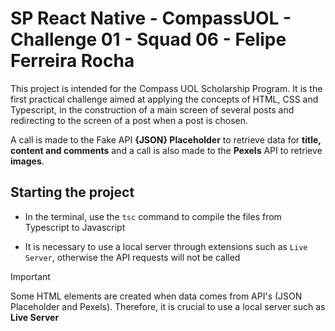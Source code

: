 # SP React Native - CompassUOL - Challenge 01 - Squad 06 - Felipe Ferreira Rocha

This project is intended for the Compass UOL Scholarship Program. It is the first practical challenge aimed at applying the concepts of HTML, CSS and Typescript, in the construction of a main screen of several posts and redirecting to the screen of a post when a post is chosen. 

A call is made to the Fake API **{JSON} Placeholder** to retrieve data for __title, content and comments__ and a call is also made to the **Pexels** API to retrieve __images__.

## Starting the project

- In the terminal, use the `tsc` command to compile the files from Typescript to Javascript

- It is necessary to use a local server through extensions such as `Live Server`, otherwise the API requests will not be called



> [!IMPORTANT]
> Some HTML elements are created when data comes from API's (JSON Placeholder and Pexels). Therefore, it is crucial to use a local server such as **Live Server**
